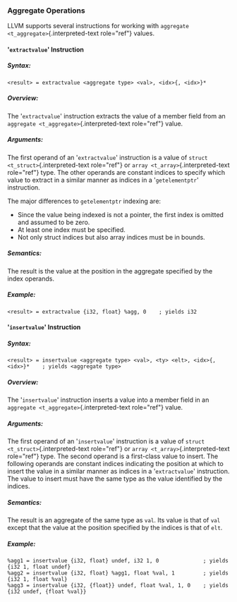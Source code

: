 ### Aggregate Operations

LLVM supports several instructions for working with
`aggregate <t_aggregate>`{.interpreted-text role="ref"} values.

#### \'`extractvalue`\' Instruction

##### Syntax:

    <result> = extractvalue <aggregate type> <val>, <idx>{, <idx>}*

##### Overview:

The \'`extractvalue`\' instruction extracts the value of a member field
from an `aggregate <t_aggregate>`{.interpreted-text role="ref"} value.

##### Arguments:

The first operand of an \'`extractvalue`\' instruction is a value of
`struct <t_struct>`{.interpreted-text role="ref"} or
`array <t_array>`{.interpreted-text role="ref"} type. The other operands
are constant indices to specify which value to extract in a similar
manner as indices in a \'`getelementptr`\' instruction.

The major differences to `getelementptr` indexing are:

-   Since the value being indexed is not a pointer, the first index is
    omitted and assumed to be zero.
-   At least one index must be specified.
-   Not only struct indices but also array indices must be in bounds.

##### Semantics:

The result is the value at the position in the aggregate specified by
the index operands.

##### Example:

``` {.text}
<result> = extractvalue {i32, float} %agg, 0    ; yields i32
```

#### \'`insertvalue`\' Instruction

##### Syntax:

    <result> = insertvalue <aggregate type> <val>, <ty> <elt>, <idx>{, <idx>}*    ; yields <aggregate type>

##### Overview:

The \'`insertvalue`\' instruction inserts a value into a member field in
an `aggregate <t_aggregate>`{.interpreted-text role="ref"} value.

##### Arguments:

The first operand of an \'`insertvalue`\' instruction is a value of
`struct <t_struct>`{.interpreted-text role="ref"} or
`array <t_array>`{.interpreted-text role="ref"} type. The second operand
is a first-class value to insert. The following operands are constant
indices indicating the position at which to insert the value in a
similar manner as indices in a \'`extractvalue`\' instruction. The value
to insert must have the same type as the value identified by the
indices.

##### Semantics:

The result is an aggregate of the same type as `val`. Its value is that
of `val` except that the value at the position specified by the indices
is that of `elt`.

##### Example:

``` {.llvm}
%agg1 = insertvalue {i32, float} undef, i32 1, 0              ; yields {i32 1, float undef}
%agg2 = insertvalue {i32, float} %agg1, float %val, 1         ; yields {i32 1, float %val}
%agg3 = insertvalue {i32, {float}} undef, float %val, 1, 0    ; yields {i32 undef, {float %val}}
```

